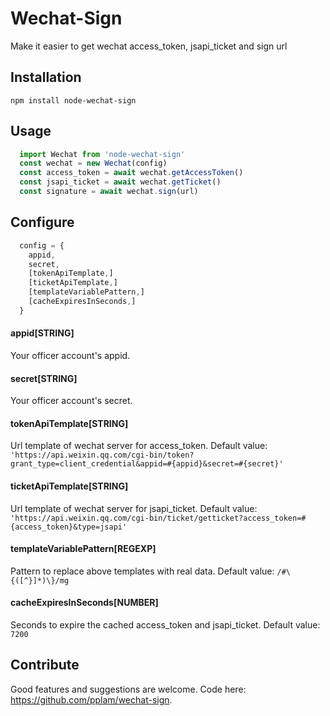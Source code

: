 Wechat-Sign
==========

Make it easier to get wechat access_token, jsapi_ticket and sign url

## Installation

  `npm install node-wechat-sign`

## Usage

~~~javascript
  import Wechat from 'node-wechat-sign'
  const wechat = new Wechat(config)
  const access_token = await wechat.getAccessToken()
  const jsapi_ticket = await wechat.getTicket()
  const signature = await wechat.sign(url)
~~~

## Configure

~~~javascript
  config = {
    appid,
    secret,
    [tokenApiTemplate,]
    [ticketApiTemplate,]
    [templateVariablePattern,]
    [cacheExpiresInSeconds,]
  }
~~~

#### appid[STRING]

  Your officer account's appid.

#### secret[STRING]

  Your officer account's secret.

#### tokenApiTemplate[STRING]

  Url template of wechat server for access_token.
  Default value:
  `'https://api.weixin.qq.com/cgi-bin/token?grant_type=client_credential&appid=#{appid}&secret=#{secret}'`

#### ticketApiTemplate[STRING]

  Url template of wechat server for jsapi_ticket.
  Default value:
  `'https://api.weixin.qq.com/cgi-bin/ticket/getticket?access_token=#{access_token}&type=jsapi'`

#### templateVariablePattern[REGEXP]

  Pattern to replace above templates with real data.
  Default value:
  `/#\{([^}]*)\}/mg`

#### cacheExpiresInSeconds[NUMBER]

  Seconds to expire the cached access_token and jsapi_ticket.
  Default value:
  `7200`


## Contribute

  Good features and suggestions are welcome. Code here: https://github.com/pplam/wechat-sign.
